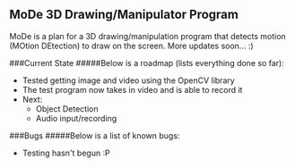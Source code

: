 MoDe 3D Drawing/Manipulator Program
---

MoDe is a plan for a 3D drawing/manipulation program that detects motion
(MOtion DEtection) to draw on the screen. More updates soon... :)

###Current State
#####Below is a roadmap (lists everything done so far):
* Tested getting image and video using the OpenCV library
* The test program now takes in video and is able to record it
* Next:
  * Object Detection
  * Audio input/recording

###Bugs
#####Below is a list of known bugs:
* Testing hasn't begun :P
